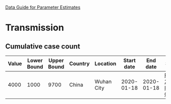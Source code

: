 [Data Guide for Parameter Estimates](https://github.com/midas-network/2019-ncov/blob/master/information_for_contributors/parameter_estimates_data_guide_v1_4Feb2020.csv)


# Transmission
## Cumulative case count

|Value|Lower Bound|Upper Bound|Country|Location|Start date|End date|Source|
|---|---|---|---|---|---|---|---|
|4000|1000|9700|China|Wuhan City|2020-01-18|2020-01-18|[Report 2, Imperial College](https://www.imperial.ac.uk/mrc-global-infectious-disease-analysis/news--wuhan-coronavirus/)|
